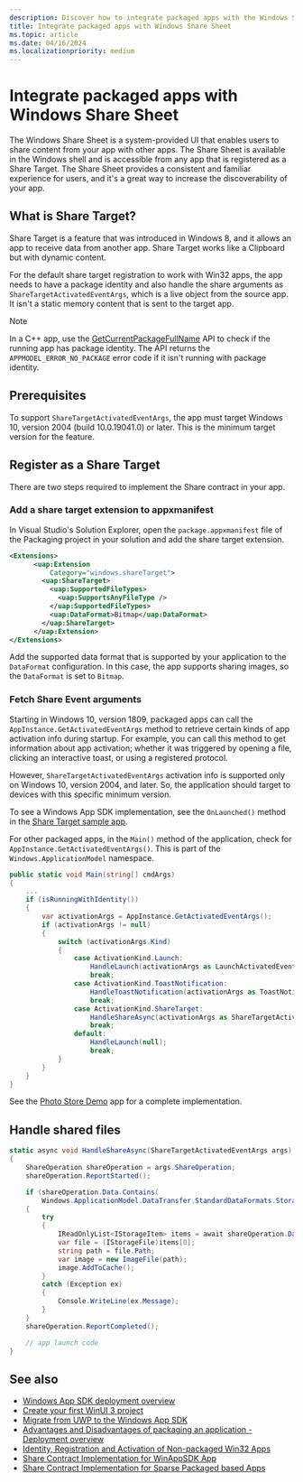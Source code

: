 ```yaml
---
description: Discover how to integrate packaged apps with the Windows Share Sheet.
title: Integrate packaged apps with Windows Share Sheet
ms.topic: article
ms.date: 04/16/2024
ms.localizationpriority: medium
---
```


# Integrate packaged apps with Windows Share Sheet

The Windows Share Sheet is a system-provided UI that enables users to share content from your app with other apps. The Share Sheet is available in the Windows shell and is accessible from any app that is registered as a Share Target. The Share Sheet provides a consistent and familiar experience for users, and it's a great way to increase the discoverability of your app.

## What is Share Target?

Share Target is a feature that was introduced in Windows 8, and it allows an app to receive data from another app. Share Target works like a Clipboard but with dynamic content.

For the default share target registration to work with Win32 apps, the app needs to have a package identity and also handle the share arguments as `ShareTargetActivatedEventArgs`, which is a live object from the source app. It isn't a static memory content that is sent to the target app.

> [!NOTE]
> In a C++ app, use the [GetCurrentPackageFullName](/win32/api/appmodel/nf-appmodel-getcurrentpackagefullname) API to check if the running app has package identity. The API returns the `APPMODEL_ERROR_NO_PACKAGE` error code if it isn't running with package identity.

## Prerequisites

To support `ShareTargetActivatedEventArgs`, the app must target Windows 10, version 2004 (build 10.0.19041.0) or later. This is the minimum target version for the feature.

## Register as a Share Target

There are two steps required to implement the Share contract in your app.

### Add a share target extension to appxmanifest

In Visual Studio's Solution Explorer, open the `package.appxmanifest` file of the Packaging project in your solution and add the share target extension.

```xml
<Extensions>
      <uap:Extension
          Category="windows.shareTarget">
        <uap:ShareTarget>
          <uap:SupportedFileTypes>
            <uap:SupportsAnyFileType />
          </uap:SupportedFileTypes>
          <uap:DataFormat>Bitmap</uap:DataFormat>
        </uap:ShareTarget>
      </uap:Extension>
</Extensions>
```

Add the supported data format that is supported by your application to the `DataFormat` configuration. In this case, the app supports sharing images, so the `DataFormat` is set to `Bitmap`.

### Fetch Share Event arguments

Starting in Windows 10, version 1809, packaged apps can call the `AppInstance.GetActivatedEventArgs` method to retrieve certain kinds of app activation info during startup. For example, you can call this method to get information about app activation; whether it was triggered by opening a file, clicking an interactive toast, or using a registered protocol.

However, `ShareTargetActivatedEventArgs` activation info is supported only on Windows 10, version 2004, and later. So, the application should target to devices with this specific minimum version.

To see a Windows App SDK implementation, see the `OnLaunched()` method in the [Share Target sample app](https://github.com/microsoft/WindowsAppSDK-Samples/blob/main/Samples/AppLifecycle/ShareTarget/WinUI-CS-ShareTargetSampleApp/WinUI-CS-ShareTargetSampleApp/App.xaml.cs).

For other packaged apps, in the `Main()` method of the application, check for `AppInstance.GetActivatedEventArgs()`. This is part of the `Windows.ApplicationModel` namespace.

```csharp
public static void Main(string[] cmdArgs)
{
    ...
    if (isRunningWithIdentity())
    {
        var activationArgs = AppInstance.GetActivatedEventArgs();
        if (activationArgs != null)
        {
            switch (activationArgs.Kind)
            {
                case ActivationKind.Launch:
                    HandleLaunch(activationArgs as LaunchActivatedEventArgs);
                    break;
                case ActivationKind.ToastNotification:
                    HandleToastNotification(activationArgs as ToastNotificationActivatedEventArgs);                                     
                    break;
                case ActivationKind.ShareTarget:
                    HandleShareAsync(activationArgs as ShareTargetActivatedEventArgs);
                    break;
                default:
                    HandleLaunch(null);
                    break;
            }
        }
    }
}
```

See the [Photo Store Demo](https://github.com/microsoft/AppModelSamples/blob/master/Samples/SparsePackages/PhotoStoreDemo/StartUp.cs) app for a complete implementation.

## Handle shared files

```csharp
static async void HandleShareAsync(ShareTargetActivatedEventArgs args)
{
    ShareOperation shareOperation = args.ShareOperation;
    shareOperation.ReportStarted();

    if (shareOperation.Data.Contains( 
        Windows.ApplicationModel.DataTransfer.StandardDataFormats.StorageItems))
    {
        try
        {
            IReadOnlyList<IStorageItem> items = await shareOperation.Data.GetStorageItemsAsync();
            var file = (IStorageFile)items[0]; 
            string path = file.Path;
            var image = new ImageFile(path);
            image.AddToCache();
        }
        catch (Exception ex)
        {
            Console.WriteLine(ex.Message);
        }
    }
    shareOperation.ReportCompleted();

    // app launch code
}
```

## See also

- [Windows App SDK deployment overview](/windows/apps/package-and-deploy/deploy-overview)
- [Create your first WinUI 3 project](/windows/apps/winui/winui3/create-your-first-winui3-app)
- [Migrate from UWP to the Windows App SDK](/windows/apps/windows-app-sdk/migrate-to-windows-app-sdk/migrate-to-windows-app-sdk-ovw)
- [Advantages and Disadvantages of packaging an application - Deployment overview](/windows/apps/package-and-deploy/#advantages-and-disadvantages-of-packaging-your-app)
- [Identity, Registration and Activation of Non-packaged Win32 Apps](https://blogs.windows.com/windowsdeveloper/2019/10/29/identity-registration-and-activation-of-non-packaged-win32-apps/)
- [Share Contract Implementation for WinAppSDK App](https://github.com/kmahone/WindowsAppSDK-Samples/tree/user/kmahone/shareapp/Samples/AppLifecycle/ShareTarget/WinUI-CS-ShareTargetSampleApp)
- [Share Contract Implementation for Sparse Packaged based Apps](https://github.com/microsoft/AppModelSamples/blob/master/Samples/SparsePackages/PhotoStoreDemo/StartUp.cs)
